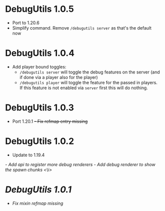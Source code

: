 DebugUtils 1.0.5
================
- Port to 1.20.6
- Simplify command. Remove `/debugutils server` as that's the default now

DebugUtils 1.0.4
================
- Add player bound toggles:
    - `/debugutils server` will toggle the debug features on the server (and if done via a player also for the player)
    - `/debugutils player` will toggle the feature for the passed in players. If this feature is not enabled 
       via `server` first this will do nothing.
  
DebugUtils 1.0.3
================
- Port 1.20.1
~~- Fix refmap entry missing~~

DebugUtils 1.0.2
================
- Update to 1.19.4
<i>
  - Add api to register more debug renderers 
  - Add debug renderer to show the spawn chunks
  <\i>

DebugUtils 1.0.1
================
- Fix mixin refmap missing